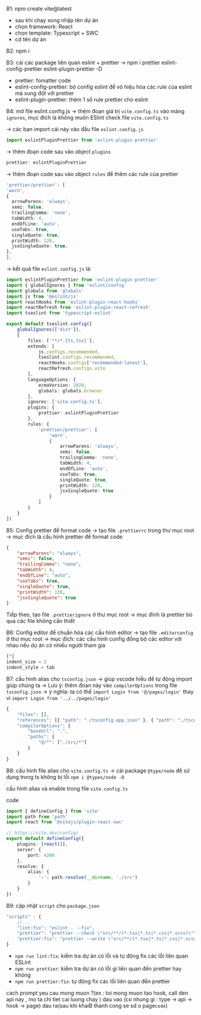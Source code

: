 B1: npm create vite@latest

- sau khi chạy xong nhập tên dự án
- chọn framework: React
- chọn template: Typescript + SWC
- cd tên dự án

B2: npm i

B3: cài các package liên quan eslint + prettier
-> npm i prettier eslint-config-prettier eslint-plugin-prettier -D

- prettier: fomatter code
- eslint-config-prettier: bộ config eslint để vô hiệu hóa các rule của eslint mà xung đột với prettier
- eslint-plugin-prettier: thêm 1 số rule prettier cho eslint

B4: mở file eslint.config.js
-> thêm đoạn giá trị `vite.config.ts` vào mảng `ignores`, mục đích là không muốn ESlint check file `vite.config.ts`

-> các bạn import cái này vào đầu file `eslint.config.js`

```ts
import eslintPluginPrettier from 'eslint-plugin-prettier'
```

-> thêm đoạn code sau vào object `plugins`

```ts
prettier: eslintPluginPrettier
```

-> thêm đoạn code sau vào object `rules` để thêm các rule của prettier

```ts
'prettier/prettier': [
'warn',
{
  arrowParens: 'always',
  semi: false,
  trailingComma: 'none',
  tabWidth: 4,
  endOfLine: 'auto',
  useTabs: true,
  singleQuote: true,
  printWidth: 120,
  jsxSingleQuote: true,
},
],
```

-> kết quả file `eslint.config.js` là:

```ts
import eslintPluginPrettier from 'eslint-plugin-prettier'
import { globalIgnores } from 'eslint/config'
import globals from 'globals'
import js from '@eslint/js'
import reactHooks from 'eslint-plugin-react-hooks'
import reactRefresh from 'eslint-plugin-react-refresh'
import tseslint from 'typescript-eslint'

export default tseslint.config([
	globalIgnores(['dist']),
	{
		files: ['**/*.{ts,tsx}'],
		extends: [
			js.configs.recommended,
			tseslint.configs.recommended,
			reactHooks.configs['recommended-latest'],
			reactRefresh.configs.vite
		],
		languageOptions: {
			ecmaVersion: 2020,
			globals: globals.browser
		},
		ignores: ['vite.config.ts'],
		plugins: {
			prettier: eslintPluginPrettier
		},
		rules: {
			'prettier/prettier': [
				'warn',
				{
					arrowParens: 'always',
					semi: false,
					trailingComma: 'none',
					tabWidth: 4,
					endOfLine: 'auto',
					useTabs: true,
					singleQuote: true,
					printWidth: 120,
					jsxSingleQuote: true
				}
			]
		}
	}
])
```

B5: Config prettier để format code
-> tạo file `.prettierrc` trong thư mục root
-> mục đích là cấu hình prettier để format code

```json
{
	"arrowParens": "always",
	"semi": false,
	"trailingComma": "none",
	"tabWidth": 4,
	"endOfLine": "auto",
	"useTabs": true,
	"singleQuote": true,
	"printWidth": 120,
	"jsxSingleQuote": true
}
```

Tiếp theo, tạo file `.prettierignore` ở thư mục root
-> mục đính là prettier bỏ qua các file không cần thiết

B6: Config editor để chuẩn hóa các cấu hình editor
-> tạo file `.editorconfig` ở thư mục root
-> mục đích: các cấu hình config đồng bộ các editor với nhau nếu dự án có nhiều người tham gia

```ts
[*]
indent_size = 2
indent_style = tab
```

B7: cấu hình alias cho `tsconfig.json`
-> giúp vscode hiểu để tự động import giúp chúng ta
-> Lưu ý: thêm đoạn này vào `compilerOptions` trong file `tsconfig.json`
-> ý nghĩa: ta có thể `import Login from '@/pages/login'`
thay vì `import Login from '../../pages/login'`

```ts
{
	"files": [],
	"references": [{ "path": "./tsconfig.app.json" }, { "path": "./tsconfig.node.json" }],
	"compilerOptions": {
		"baseUrl": ".",
		"paths": {
			"@/*": ["./src/*"]
		}
	}
}
```

B8: cấu hình file alias cho `vite.config.ts`
-> cài package `@type/node` để sử dụng trong ts không bị lỗi
`npm i @types/node -D`

cấu hình alias và enable trong file `vite.config.ts`

code

```ts
import { defineConfig } from 'vite'
import path from 'path'
import react from '@vitejs/plugin-react-swc'

// https://vite.dev/config/
export default defineConfig({
	plugins: [react()],
	server: {
		port: 4200
	},
	resolve: {
		alias: {
			'~': path.resolve(__dirname, './src')
		}
	}
})
```

B9: cập nhật `script` cho `package.json`

```ts
"scripts" : {
	//...
	"lint:fix": "eslint . --fix",
	"prettier": "prettier --check \"src/**/(*.tsx|*.ts|*.css|*.scss)\"",
	"prettier:fix": "prettier --write \"src/**/(*.tsx|*.ts|*.css|*.scss)\""
}
```

- `npm run lint:fix`: kiểm tra dự án có lỗi và tự động fix các lỗi liên quan ESLint
- `npm run prettier`: kiểm tra dự án có lỗi gì liên quan đến prettier hay không
- `npm run prettier:fix`: tự động fix các lỗi liên quan đến prettier

cach prompt
yeu cau mong muon ?(ex : toi mong muon tao hook, call den api nay , mo ta chi tiet cai luong chay )
dau vao (co nhung gi : type -> api -> hook -> page)
dau ra(sau khi khaiB thanh cong se sd o page`code`)
